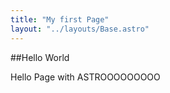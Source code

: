 ```yaml
---
title: "My first Page"
layout: "../layouts/Base.astro"
---
```


##Hello World

Hello Page with ASTROOOOOOOOO